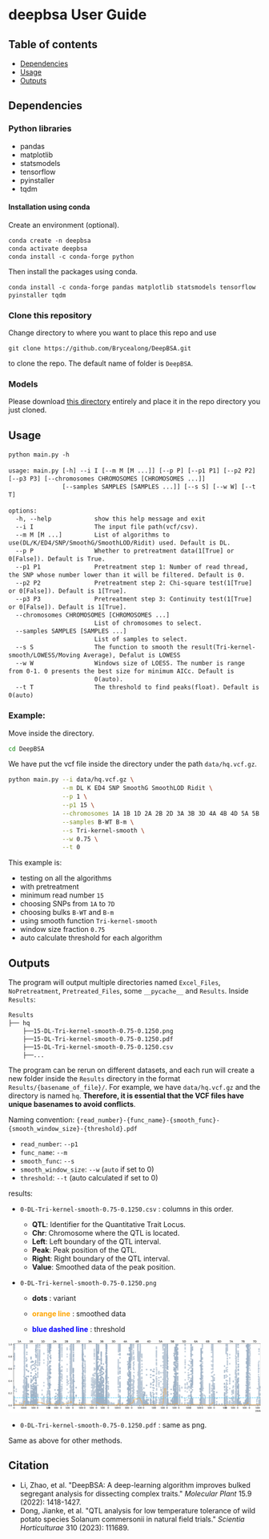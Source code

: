 # deepbsa User Guide

## Table of contents
- [Dependencies](#dependencies)
- [Usage](#usage)
- [Outputs](#outputs)



## Dependencies
### Python libraries
- pandas 
- matplotlib 
- statsmodels 
- tensorflow 
- pyinstaller 
- tqdm

#### Installation using conda

Create an environment (optional). 
```
conda create -n deepbsa
conda activate deepbsa
conda install -c conda-forge python
```
Then install the packages using conda.
```
conda install -c conda-forge pandas matplotlib statsmodels tensorflow pyinstaller tqdm
```

### Clone this repository

Change directory to where you want to place this repo and use 
```
git clone https://github.com/Brycealong/DeepBSA.git
```
to clone the repo. The default name of folder is `DeepBSA`.

### Models

Please download [this directory](https://drive.google.com/drive/folders/1t-UBBbp1V83j4jv8_htW3BwhGzYX9QLK?usp=drive_link) entirely and place it in the repo directory you just cloned.



## Usage

```
python main.py -h

usage: main.py [-h] --i I [--m M [M ...]] [--p P] [--p1 P1] [--p2 P2] [--p3 P3] [--chromosomes CHROMOSOMES [CHROMOSOMES ...]]
               [--samples SAMPLES [SAMPLES ...]] [--s S] [--w W] [--t T]

options:
  -h, --help            show this help message and exit
  --i I                 The input file path(vcf/csv).
  --m M [M ...]         List of algorithms to use(DL/K/ED4/SNP/SmoothG/SmoothLOD/Ridit) used. Default is DL.
  --p P                 Whether to pretreatment data(1[True] or 0[False]). Default is True.
  --p1 P1               Pretreatment step 1: Number of read thread, the SNP whose number lower than it will be filtered. Default is 0.
  --p2 P2               Pretreatment step 2: Chi-square test(1[True] or 0[False]). Default is 1[True].
  --p3 P3               Pretreatment step 3: Continuity test(1[True] or 0[False]). Default is 1[True].
  --chromosomes CHROMOSOMES [CHROMOSOMES ...]
                        List of chromosomes to select.
  --samples SAMPLES [SAMPLES ...]
                        List of samples to select.
  --s S                 The function to smooth the result(Tri-kernel-smooth/LOWESS/Moving Average), Defalut is LOWESS
  --w W                 Windows size of LOESS. The number is range from 0-1. 0 presents the best size for minimum AICc. Default is
                        0(auto).
  --t T                 The threshold to find peaks(float). Default is 0(auto)

```

### Example:

Move inside the directory.
```bash
cd DeepBSA
```

We have put the vcf file inside the directory under the path `data/hq.vcf.gz`.

```bash
python main.py --i data/hq.vcf.gz \
               --m DL K ED4 SNP SmoothG SmoothLOD Ridit \
               --p 1 \
               --p1 15 \
               --chromosomes 1A 1B 1D 2A 2B 2D 3A 3B 3D 4A 4B 4D 5A 5B 5D 6A 6B 6D 7A 7B 7D \
               --samples B-WT B-m \
               --s Tri-kernel-smooth \
               --w 0.75 \
               --t 0
```
This example is:
- testing on all the algorithms
- with pretreatment
- minimum read number `15`
- choosing SNPs from `1A` to `7D`
- choosing bulks `B-WT` and `B-m`
- using smooth function `Tri-kernel-smooth`
- window size fraction `0.75`
- auto calculate threshold for each algorithm

## Outputs

The program will output multiple directories named `Excel_Files`, `NoPretreatment`, `Pretreated_Files`, some `__pycache__` and `Results`. Inside `Results`: 
```
Results
├── hq
    ├──15-DL-Tri-kernel-smooth-0.75-0.1250.png
    ├──15-DL-Tri-kernel-smooth-0.75-0.1250.pdf
    ├──15-DL-Tri-kernel-smooth-0.75-0.1250.csv
    ├──...
```

The program can be rerun on different datasets, and each run will create a new folder inside the `Results` directory in the format `Results/{basename_of_file}/`. For example, we have `data/hq.vcf.gz` and the directory is named `hq`. **Therefore, it is essential that the VCF files have unique basenames to avoid conflicts**.

Naming convention: `{read_number}-{func_name}-{smooth_func}-{smooth_window_size}-{threshold}.pdf`

- `read_number`: `--p1`
- `func_name`: `--m`
- `smooth_func`: `--s`
- `smooth_window_size`: `--w` (`auto` if set to 0)
- `threshold`: `--t` (auto calculated if set to 0)

results:

- `0-DL-Tri-kernel-smooth-0.75-0.1250.csv` : columns in this order.

  + **QTL**: Identifier for the Quantitative Trait Locus.
  + **Chr**: Chromosome where the QTL is located.
  + **Left**: Left boundary of the QTL interval.
  + **Peak**: Peak position of the QTL.
  + **Right**: Right boundary of the QTL interval.
  + **Value**: Smoothed data of the peak position.
- `0-DL-Tri-kernel-smooth-0.75-0.1250.png`

  - **dots** : variant

  - **<span style="color: orange; ">orange line</span>** : smoothed data

  - **<span style="color: blue; ">blue dashed line</span>** : threshold

![0-DL-Tri-kernel-smooth-0.75-0.1250](https://github.com/Brycealong/DeepBSA/blob/main/Results/0-DL-Tri-kernel-smooth-0.75-0.1250.png)

- `0-DL-Tri-kernel-smooth-0.75-0.1250.pdf` : same as png.

Same as above for other methods.



## Citation
- Li, Zhao, et al. "DeepBSA: A deep-learning algorithm improves bulked segregant analysis for dissecting complex traits." *Molecular Plant* 15.9 (2022): 1418-1427.
- Dong, Jianke, et al. "QTL analysis for low temperature tolerance of wild potato species Solanum commersonii in natural field trials." *Scientia Horticulturae* 310 (2023): 111689.
